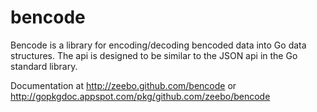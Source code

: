 bencode
=======

Bencode is a library for encoding/decoding bencoded data into Go data structures.
The api is designed to be similar to the JSON api in the Go standard library.

Documentation at http://zeebo.github.com/bencode
or http://gopkgdoc.appspot.com/pkg/github.com/zeebo/bencode